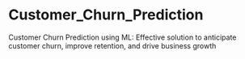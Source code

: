 # Customer_Churn_Prediction
Customer Churn Prediction using ML:  Effective solution to anticipate customer churn, improve retention, and drive business growth
